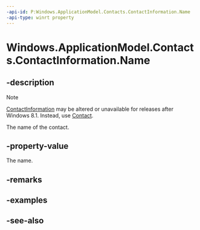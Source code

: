 ----api-id: P:Windows.ApplicationModel.Contacts.ContactInformation.Name
-api-type: winrt property
---<!-- Property syntaxpublic string Name { get; }--># Windows.ApplicationModel.Contacts.ContactInformation.Name## -description> [!NOTE]> [ContactInformation](contactinformation.md) may be altered or unavailable for releases after Windows 8.1. Instead, use [Contact](contact.md).The name of the contact.## -property-valueThe name.## -remarks## -examples## -see-also